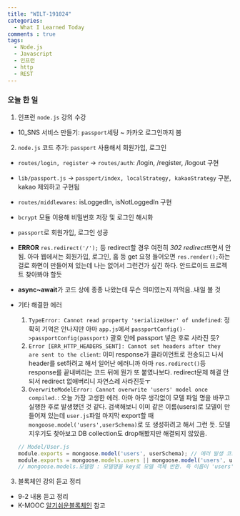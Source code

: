 ```yaml
---
title: "WILT-191024"
categories:
  - What I Learned Today
comments : true
tags:
  - Node.js
  - Javascript
  - 인프런
  - http
  - REST
---
```


### 오늘 한 일

1. 인프런 `node.js` 강의 수강
  - 10_SNS 서비스 만들기: `passport`세팅 ~ 카카오 로그인까지 봄<br>

2. `node.js` 코드 추가: `passport` 사용해서 회원가입, 로그인
  - `routes/login, register` -> `routes/auth`: /login, /register, /logout 구현
  - `lib/passport.js` -> `passport/index, localStrategy, kakaoStrategy` 구분, kakao 제외하고 구현됨
  - `routes/middlewares`: isLoggedIn, isNotLoggedIn 구현
  - `bcrypt` 모듈 이용해 비밀번호 저장 및 로그인 해시화
  - `passport`로 회원가입, 로그인 성공
  - **ERROR** `res.redirect('/');` 등 redirect할 경우 여전히 *302 redirect*뜨면서 안됨. 아마 웹에서는 회원가입, 로그인, 홈 등 get 요청 들어오면 `res.render();`하는걸로 화면이 만들어져 있는데 나는 없어서 그런건가 싶긴 하다. 안드로이드 프로젝트 찾아봐야 할듯
  - **async~await**가 코드 상에 종종 나왔는데 무슨 의미였는지 까먹음..내일 볼 것<br>

  - 기타 해결한 에러
    1. `TypeError: Cannot read property 'serializeUser' of undefined`: 정확히 기억은 안나지만 아마 `app.js`에서 `passportConfig()->passportConfig(passport)` 괄호 안에 passport 넣은 후로 사라진 듯?
    2. `Error [ERR_HTTP_HEADERS_SENT]: Cannot set headers after they are sent to the client`:  이미 response가 클라이언트로 전송되고 나서 header를 set하려고 해서 일어난 에러니까 아마 `res.redirect()`등 response를 끝내버리는 코드 뒤에 뭔가 또 붙였나보다. redirect문제 해결 안 되서 redirect 없애버리니 자연스레 사라진듯ㅜ
    3. `OverwriteModelError: Cannot overwrite 'users' model once compiled.`: 오늘 가장 고생한 에러. 아마 아무 생각없이 모델 파일 명을 바꾸고 실행한 후로 발생했던 것 같다. 검색해보니 이미 같은 이름(users)로 모델이 만들어져 있는데 `user.js`파일 마지막 export할 때 `mongoose.model('users',userSchema)`로 또 생성하려고 해서 그런 듯. 모델 지우기도 찾아보고 DB collection도 drop해봤지만 해결되지 않았음. 
    ```javascript
    // Model/User.js
    module.exports = mongoose.model('users', userSchema); // 에러 발생 코드
    module.exports = mongoose.models.users || mongoose.model('users', userSchema);
    // mongoose.models.모델명 : 모델명을 key로 모델 객체 반환. 즉 이름이 'users'인 모델 있으면 그거 사용하고 없으면 새로 만들어서 반환
    ```
    
3. 블록체인 강의 듣고 정리
  - 9-2 내용 듣고 정리
  - K-MOOC [알기쉬운블록체인] 참고

[생활코딩]: https://opentutorials.org/course/3332
[제로초]: https://www.zerocho.com/category/NodeJS/post/593a487c2ed1da0018cff95d
[알기쉬운블록체인]: http://www.kmooc.kr/courses/course-v1:SJCU+SJCU01+2019_2/course/
[gitpage.Markdown.table]: https://help.github.com/en/github/writing-on-github/organizing-information-with-tables "깃허브 도움말 참고"



